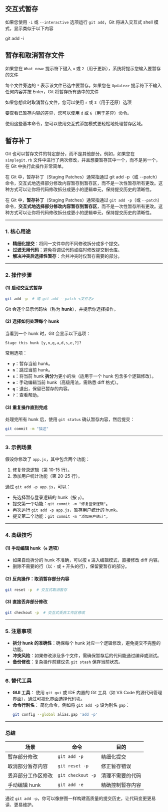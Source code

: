 ## 交互式暂存

如果您使用 `-i` 或 `--interactive` 选项运行 `git add`，Git 将进入交互式 shell 模式，显示类似于以下内容

git add -i

## 暂存和取消暂存文件

如果您在 `What now>` 提示符下键入 `u` 或 `2`（用于更新），系统将提示您输入要暂存的文件

每个文件旁边的 `*` 表示该文件已选中要暂存。如果您在 `Update>>` 提示符下不输入任何内容并按 Enter，Git 将暂存所有选中的文件

如果您想此时取消暂存文件，您可以使用 `r` 或 `3`（用于还原）选项

要查看已暂存内容的差异，您可以使用 `d` 或 `6`（用于差异）命令。

使用这些基本命令，您可以使用交互式添加模式更轻松地处理暂存区域。

## 暂存补丁

Git 也可以暂存文件的特定部分，而不是其他部分。例如，如果您在 `simplegit.rb` 文件中进行了两次修改，并且想要暂存其中一个，而不是另一个，在 Git 中执行此操作非常简单。

在 Git 中，暂存补丁（Staging Patches）通常指通过 git add -p（或 --patch）命令，交互式地选择部分修改内容暂存到暂存区，而不是一次性暂存所有更改。这种方式可以让你将代码修改拆分成更小的逻辑单元，保持提交历史的清晰性。

在 Git 中，**暂存补丁**（Staging Patches）通常指通过 `git add -p`（或 `--patch`）命令，**交互式地选择部分修改内容暂存到暂存区**，而不是一次性暂存所有更改。这种方式可以让你将代码修改拆分成更小的逻辑单元，保持提交历史的清晰性。

---

### **1. 核心用途**
- **精细化提交**：将同一文件中的不同修改拆分成多个提交。
- **过滤无用代码**：避免将调试代码或临时修改提交到仓库。
- **解决冲突后选择性暂存**：合并冲突时仅暂存需要的部分。

---

### **2. 操作步骤**
#### **(1) 启动交互式暂存**
```bash
git add -p  # 或 git add --patch <文件名>
```
Git 会逐个显示代码块（称为 **hunk**），并提示你选择操作。

#### **(2) 选择如何处理每个 hunk**
当看到一个 hunk 时，Git 会显示以下选项：
```
Stage this hunk [y,n,q,a,d,s,e,?]?
```
常用选项：
- **`y`**：暂存当前 hunk。
- **`n`**：跳过当前 hunk。
- **`s`**：将当前 hunk **拆分**为更小的块（适用于一个 hunk 包含多个逻辑修改）。
- **`e`**：手动编辑当前 hunk（高级用法，需熟悉 diff 格式）。
- **`q`**：退出，保留已暂存的内容。
- **`?`**：查看帮助。

#### **(3) 重复操作直到完成**
处理完所有 hunk 后，使用 `git status` 确认暂存内容，然后提交：
```bash
git commit -m "描述"
```

---

### **3. 示例场景**
假设你修改了 `app.js`，其中包含两个功能：
1. 修复登录逻辑（第 10-15 行）。
2. 添加用户统计功能（第 20-25 行）。

通过 `git add -p app.js`，可以：
- 先选择暂存登录逻辑的 hunk（按 `y`）。
- 提交第一个功能：`git commit -m "修复登录逻辑"`。
- 再次运行 `git add -p app.js`，暂存用户统计的 hunk。
- 提交第二个功能：`git commit -m "添加用户统计"`。

---

### **4. 高级技巧**
#### **(1) 手动编辑 hunk（`e` 选项）**
- 如果自动拆分的 hunk 不准确，可以按 `e` 进入编辑模式，直接修改 diff 内容。
- 删除不需要的行（以 `-` 或 `+` 开头的行），保留要暂存的部分。

#### **(2) 反向操作：取消暂存部分内容**
```bash
git reset -p  # 交互式取消暂存
```

#### **(3) 直接丢弃部分修改**
```bash
git checkout -p  # 交互式丢弃工作区修改
```

---

### **5. 注意事项**
- **拆分 hunk 的准确性**：确保每个 hunk 对应一个逻辑修改，避免提交不完整的功能。
- **冲突风险**：如果修改涉及多个文件，需确保暂存后的代码能通过编译或测试。
- **备份修改**：复杂操作前建议先 `git stash` 保存当前状态。

---

### **6. 替代工具**
- **GUI 工具**：
  使用 `git gui` 或 IDE 内置的 Git 工具（如 VS Code 的源代码管理界面），通过可视化界面选择代码块。
- **命令行别名**：
  简化命令，例如将 `git add -p` 设为别名 `gap`：
  ```bash
  git config --global alias.gap 'add -p'
  ```

---

### **总结**
| **场景**               | **命令**              | **目的**                     |
|-------------------------|-----------------------|------------------------------|
| 暂存部分修改           | `git add -p`          | 精细化提交                   |
| 取消部分暂存内容       | `git reset -p`        | 修正暂存错误                 |
| 丢弃部分工作区修改     | `git checkout -p`     | 清理不需要的代码             |
| 手动编辑 hunk          | `git add -e`          | 精确控制暂存内容             |

通过 `git add -p`，你可以像拼图一样构建高质量的提交历史，让代码变更更易读、更易维护。